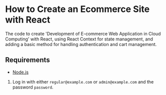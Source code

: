 # How to Create an Ecommerce Site with React

The code to create 'Development of E-commerce Web Application in Cloud Computing' with React, using React Context for state management, and adding a basic method for handling authentication and cart management.

## Requirements

* [Node.js](http://nodejs.org/)

1. Log in with either `regular@example.com` or `admin@example.com` and the password `password`.